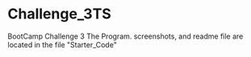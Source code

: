 # Challenge_3TS
 BootCamp Challenge 3
 The Program. screenshots, and readme file are located in the file "Starter_Code"
